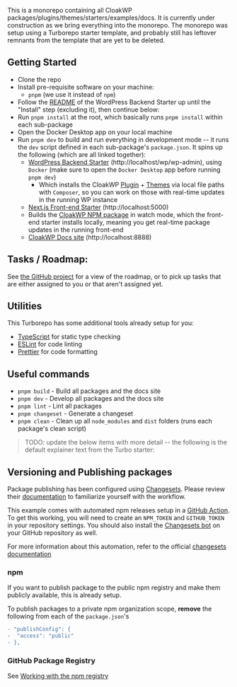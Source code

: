 This is a monorepo containing all CloakWP packages/plugins/themes/starters/examples/docs. It is currently under construction as we bring everything into the monorepo. The monorepo was setup using a Turborepo starter template, and probably still has leftover remnants from the template that are yet to be deleted.

## Getting Started
- Clone the repo
- Install pre-requisite software on your machine:
  - `pnpm` (we use it instead of `npm`)
- Follow the [README](./wordpress/backend-starter/README.md) of the WordPress Backend Starter up until the "Install" step (excluding it), then continue below:
- Run `pnpm install` at the root, which basically runs `pnpm install` within each sub-package
- Open the Docker Desktop app on your local machine
- Run `pnpm dev` to build and run everything in development mode -- it runs the `dev` script defined in each sub-package's `package.json`. It spins up the following (which are all linked together):
  - [WordPress Backend Starter](./wordpress/backend-starter/) (http://localhost/wp/wp-admin), using `Docker` (make sure to open the `Docker Desktop` app before running `pnpm dev`)
    - Which installs the CloakWP [Plugin](./wordpress/plugins/cloakwp-plugin/) + [Themes](./wordpress/themes/) via local file paths with `Composer`, so you can work on those with real-time updates in the running WP instance
  - [Next.js Front-end Starter](./examples/basic-starter/) (http://localhost:5000)
  - Builds the [CloakWP NPM package](./packages/cloakwp/) in watch mode, which the front-end starter installs locally, meaning you get real-time package updates in the running front-end
  - [CloakWP Docs site](./docs/) (http://localhost:8888)

## Tasks / Roadmap:
See [the GitHub project](https://github.com/orgs/cloak-labs/projects/5/views/1?groupedBy%5BcolumnId%5D=45755579) for a view of the roadmap, or to pick up tasks that are either assigned to you or that aren't assigned yet.

## Utilities

This Turborepo has some additional tools already setup for you:

- [TypeScript](https://www.typescriptlang.org/) for static type checking
- [ESLint](https://eslint.org/) for code linting
- [Prettier](https://prettier.io) for code formatting

## Useful commands

- `pnpm build` - Build all packages and the docs site
- `pnpm dev` - Develop all packages and the docs site
- `pnpm lint` - Lint all packages
- `pnpm changeset` - Generate a changeset
- `pnpm clean` - Clean up all `node_modules` and `dist` folders (runs each package's clean script)

> TODO: update the below items with more detail -- the following is the default explainer text from the Turbo starter:

## Versioning and Publishing packages

Package publishing has been configured using [Changesets](https://github.com/changesets/changesets). Please review their [documentation](https://github.com/changesets/changesets#documentation) to familiarize yourself with the workflow.

This example comes with automated npm releases setup in a [GitHub Action](https://github.com/changesets/action). To get this working, you will need to create an `NPM_TOKEN` and `GITHUB_TOKEN` in your repository settings. You should also install the [Changesets bot](https://github.com/apps/changeset-bot) on your GitHub repository as well.

For more information about this automation, refer to the official [changesets documentation](https://github.com/changesets/changesets/blob/main/docs/automating-changesets.md)

### npm

If you want to publish package to the public npm registry and make them publicly available, this is already setup.

To publish packages to a private npm organization scope, **remove** the following from each of the `package.json`'s

```diff
- "publishConfig": {
-  "access": "public"
- },
```

### GitHub Package Registry

See [Working with the npm registry](https://docs.github.com/en/packages/working-with-a-github-packages-registry/working-with-the-npm-registry#publishing-a-package-using-publishconfig-in-the-packagejson-file)